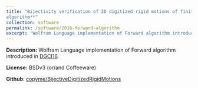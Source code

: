 ```yaml
---
title: "Bijectivity verification of 2D digitized rigid motions of finite sets -- **Forward
algorithm**"
collection: software
permalink: /software/2016-forward-algorithm
excerpt: 'Wolfram Language implementation of Forward algorithm introduced in [DGCI16](../publication/2016-04-09-bijective-rigid-motions-of-the-2d-cartesian-grid).'
---
```

**Description:** Wolfram Language implementation of Forward algorithm introduced in [DGCI16](../publication/2016-04-09-bijective-rigid-motions-of-the-2d-cartesian-grid). 


**License:** BSDv3 (or/and Coffeeware)


**Github**: [copyme/BijectiveDigitizedRigidMotions](https://github.com/copyme/BijectiveDigitizedRigidMotions)

